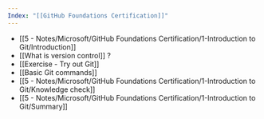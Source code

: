 ```yaml
---
Index: "[[GitHub Foundations Certification]]"
---
```

- [[5 - Notes/Microsoft/GitHub Foundations Certification/1-Introduction to Git/Introduction]]
- [[What is version control]] ?
- [[Exercise - Try out Git]]
- [[Basic Git commands]]
- [[5 - Notes/Microsoft/GitHub Foundations Certification/1-Introduction to Git/Knowledge check]]
- [[5 - Notes/Microsoft/GitHub Foundations Certification/1-Introduction to Git/Summary]]